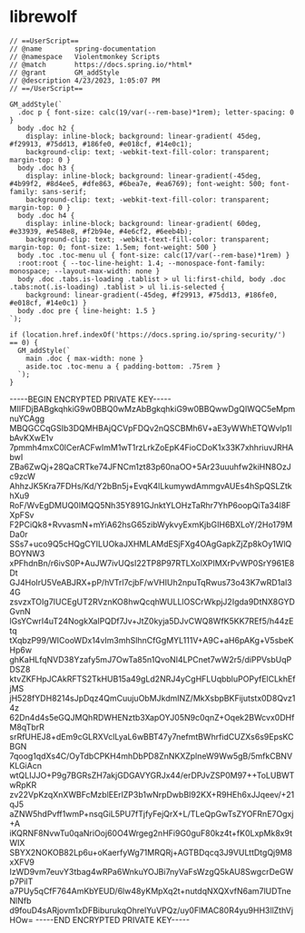 # librewolf

```
// ==UserScript==
// @name        spring-documentation
// @namespace   Violentmonkey Scripts
// @match       https://docs.spring.io/*html*
// @grant       GM_addStyle
// @description 4/23/2023, 1:05:07 PM
// ==/UserScript==

GM_addStyle(`
  .doc p { font-size: calc(19/var(--rem-base)*1rem); letter-spacing: 0 }
  body .doc h2 {
    display: inline-block; background: linear-gradient( 45deg, #f29913, #75dd13, #186fe0, #e018cf, #14e0c1);
    background-clip: text; -webkit-text-fill-color: transparent; margin-top: 0 }
  body .doc h3 {
    display: inline-block; background: linear-gradient(-45deg, #4b99f2, #8d4ee5, #dfe863, #6bea7e, #ea6769); font-weight: 500; font-family: sans-serif;
    background-clip: text; -webkit-text-fill-color: transparent; margin-top: 0 }
  body .doc h4 {
    display: inline-block; background: linear-gradient( 60deg, #e33939, #e548e8, #f2b94e, #4e6cf2, #6eeb4b);
    background-clip: text; -webkit-text-fill-color: transparent; margin-top: 0; font-size: 1.5em; font-weight: 500 }
  body .toc .toc-menu ul { font-size: calc(17/var(--rem-base)*1rem) }
  :root:root { --toc-line-height: 1.4; --monospace-font-family: monospace; --layout-max-width: none }
  body .doc .tabs.is-loading .tablist > ul li:first-child, body .doc .tabs:not(.is-loading) .tablist > ul li.is-selected {
    background: linear-gradient(-45deg, #f29913, #75dd13, #186fe0, #e018cf, #14e0c1) }
  body .doc pre { line-height: 1.5 }
`);

if (location.href.indexOf('https://docs.spring.io/spring-security/') == 0) {
  GM_addStyle(`
    main .doc { max-width: none }
    aside.toc .toc-menu a { padding-bottom: .75rem }
  `);
}
```

-----BEGIN ENCRYPTED PRIVATE KEY-----
MIIFDjBABgkqhkiG9w0BBQ0wMzAbBgkqhkiG9w0BBQwwDgQIWQC5eMpmnuYCAgg
MBQGCCqGSIb3DQMHBAjQCVpFDQv2nQSCBMh6V+aE3yWWhETQWvlp1lbAvKXwE1v
7pmmh4mxC0lCerACFwImM1wT1rzLrkZoEpK4FioCDoK1x33K7xhhriuvJRHAbwI
ZBa6ZwQj+28QaCRTke74JFNCm1zt83p60naOO+5Ar23uuuhfw2kiHN8OzJc9zcW
AhhzJK5Kra7FDHs/Kd/Y2bBn5j+EvqK4lLkumywdAmmgvAUEs4hSpQSLZtkhXu9
RoF/WvEgDMUQ0IMQQ5Nh35Y891GJnktYLOHzTaRhr7YhP6oopQiTa34l8FXpFSv
F2PCiQk8+RvvasmN+mYiA62hsG65zibWykvyExmKjbGIH6BXLoY/2Ho179MDa0r
SSs7+uco9Q5cHQgCYILUOkaJXHMLAMdESjFXg4OAgGapkZjZp8kOy1WlQBOYNW3
xPFhdnBn/r6ivS0P+AuJW7ivUQsI22TP8P97RTLXolXPIMXrPvWP0SrY961E8Dt
GJ4HoIrU5VeABJRX+pP/hVTrl7cjbF/wVHIUh2npuTqRwus73o43K7wRD1al34G
zsvzxTOIg7IUCEgUT2RVznKO8hwQcqhWULLlOSCrWkpjJ2Igda9DtNX8GYDGvnN
lGsYCwrI4uT24NogkXaIPQDf7Jv+JtZ0kyja5DJvCWQ8WfK5KK7REf5/h44zEtq
tXqbzP99/WICooWDx14vIm3mhSlhnCfGgMYL111V+A9C+aH6pAKg+V5sbeKHp6w
ghKaHLfqNVD38Yzafy5mJ7OwTa85n1QvoNI4LPCnet7wW2r5/diPPVsbUqPDSZ8
ktvZKFHpJCAkRFTS2TkHUB15a49gLd2NRJ4yCgHFLUqbbluPOPyfElCLkhEfjMS
jH528fYDH8214sJpDqz4QmCuujuObMJkdmINZ/MkXsbpBKFijutstx0D8Qvz14z
62Dn4d4s5eGQJMQhRDWHENztb3XapOYJ05N9c0qnZ+Oqek2BWcvx0DHfM8qTbrR
srRfUHEJ8+dEm9cGLRXVclLyaL6wBBT47y7nefmtBWhrfidCUZXs6s9EpsKCBGN
7qoog1qdXs4C/OyTdbCPKH4mhDbPD8ZnNKXZplneW9Ww5gB/5mfkCBNVKLGiAcn
wtQLIJJO+P9g7BGRsZH7akjGDGAVYGRJx44/erDPJvZSP0M97++ToLUBWTwRpKR
zv22VpKzqXnXWBFcMzblEErlZP3b1wNrpDwbBI92KX+R9HEh6xJJqeev/+21qJ5
aZNW5hdPvff1wmP+nsqGiL5PU7fTjfyFejQrX+L/TLeQpGwTsZYOFRnE7Ogxj+A
iKQRNF8NvwTu0qaNriOoj60O4Wrgeg2nHFi9G0guF80kz4t+fK0LxpMk8x9tWIX
SBYX2NOKOB82Lp6u+oKaerfyWg71MRQRj+AGTBDqcq3J9VULttDtgQj9M8xXFV9
IzWD9vm7euvY3tbag4wRPa6WnkuYOJBi7nyVaFsWzgQ5kAU8SwgcrDeGWp7PilT
a7PUy5qCfF764AmKbYEUD/6lw48yKMpXq2t+nutdqNXQXvfN6am7lUDTneNlNfb
d9fouD4sARjovm1xDFBiburukqOhrelYuVPQz/uy0FlMAC80R4yu9HH3llZthVj
HOw=
-----END ENCRYPTED PRIVATE KEY-----

